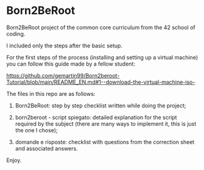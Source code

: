 # Born2BeRoot
Born2BeRoot project of the common core curriculum from the 42 school of coding.

I included only the steps after the basic setup.

For the first steps of the process (installing and setting up a virtual machine) you can follow this guide made by a fellow student:

https://github.com/gemartin99/Born2beroot-Tutorial/blob/main/README_EN.md#1--download-the-virtual-machine-iso-

The files in this repo are as follows:

1) Born2BeRoot: step by step checklist written while doing the project;

2) born2beroot - script spiegato: detailed explanation for the script required by the subject (there are many ways to implement it, this is just the one I chose);

3) domande e risposte: checklist with questions from the correction sheet and associated answers.

Enjoy.
